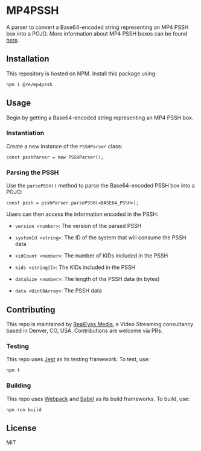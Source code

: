 # MP4PSSH

A parser to convert a Base64-encoded string representing an MP4 PSSH box into a POJO. More information about MP4 PSSH boxes can be found [here](https://w3c.github.io/encrypted-media/format-registry/initdata/cenc.html#common-system).

## Installation

This repository is hosted on NPM. Install this package using:

`npm i @re/mp4pssh`

## Usage

Begin by getting a Base64-encoded string representing an MP4 PSSH box.

### Instantiation

Create a new instance of the `PSSHParser` class:

`const psshParser = new PSSHParser();`

### Parsing the PSSH

Use the `parsePSSH()` method to parse the Base64-encoded PSSH box into a POJO:

`const pssh = psshParser.parsePSSH(<BASE64_PSSH>);`

Users can then access the information encoded in the PSSH:

  * `version <number>`: The version of the parsed PSSH

  * `systemId <string>`: The ID of the system that will consume the PSSH data

  * `kidCount <number>`: The number of KIDs included in the PSSH

  * `kids <string[]>`: The KIDs included in the PSSH

  * `dataSize <number>`: The length of ths PSSH data (in bytes)

  * `data <Uint8Array>`: The PSSH data

## Contributing

This repo is maintained by [RealEyes Media](http://realeyes.com), a Video Streaming consultancy based in Denver, CO, USA. Contributions are welcome via PRs.

### Testing

This repo uses [Jest](https://github.com/facebook/jest) as its testing framework. To test, use:

`npm t`

### Building

This repo uses [Webpack](https://github.com/webpack/webpack) and [Babel](https://github.com/babel/babel) as its build frameworks. To build, use:

`npm run build`

## License

MIT

